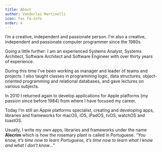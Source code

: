 ```yaml
---
title: About
author: Vanderlei Martinelli
icon: fas fa-info
order: 4
---
```


I’m a creative, independent and passionate person. I'm also a creative, independent and passionate computer programmer since the 1980s.

Going a little further: I am an experienced Systems Analyst, Systems Architect, Software Architect and Software Engineer with over thirty years of experience.

During this time I've been working as manager and leader of teams and projects. I also taught classes in programming logic, data structures, object-oriented programming and relational databases, and gave lectures on various subjects.

In 2010 I returned again to develop applications for Apple platforms (my passion since before 1984) from where I have focused my career.

Today I’m still an Apple platforms specialist, creating and developing apps, libraries and frameworks for macOS, iOS, iPadOS, tvOS, watchOS and toastOS.

Usually, I write my own apps, libraries and frameworks under the name **Alecrim** which is how the rosemary plant is called in Portuguese. *“You know, it’s time now to learn Portuguese, it’s time now to learn what I know and what I don’t know…”*